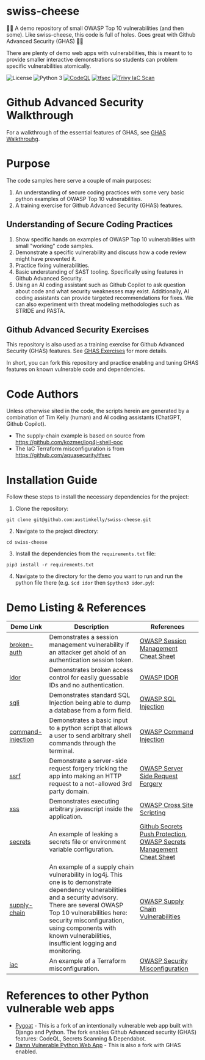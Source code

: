 # swiss-cheese
🧀🧀 A demo repository of small OWASP Top 10 vulnerabilities (and then some). Like swiss-cheese, this code is full of holes. Goes great with Github Advanced Security (GHAS) 🧀🧀

There are plenty of demo web apps with vulnerabilities, this is meant to to provide smaller interactive demonstrations so students can problem specific vulnerabilities atomically.

![License](https://img.shields.io/github/license/austimkelly/swiss-cheese.svg) 
![Python 3](https://img.shields.io/badge/python-3-blue.svg)
[![CodeQL](https://github.com/austimkelly/swiss-cheese/actions/workflows/codeql.yml/badge.svg)](https://github.com/austimkelly/swiss-cheese/actions/workflows/codeql.yml)
[![tfsec](https://github.com/austimkelly/swiss-cheese/actions/workflows/tfsec.yml/badge.svg)](https://github.com/austimkelly/swiss-cheese/actions/workflows/tfsec.yml)
[![Trivy IaC Scan](https://github.com/austimkelly/swiss-cheese/actions/workflows/trivy-config.yml/badge.svg)](https://github.com/austimkelly/swiss-cheese/actions/workflows/trivy-config.yml)

# Github Advanced Security Walkthrough

For a walkthrough of the essential features of GHAS, see [GHAS Walkthrouhg](./ghas-walkthrough.md).

# Purpose

The code samples here serve a couple of main purposes:

1. An understanding of secure coding practices with some very basic python examples of OWASP Top 10 vulnerabilities.
1. A training exercise for Github Advanced Security (GHAS) features.


## Understanding of Secure Coding Practices

1. Show specific hands on examples of OWASP Top 10 vulnerabilities with small "working" code samples.
2. Demonstrate a specific vulnerability and discuss how a code review might have prevented it. 
3. Practice fixing vulnerabilities.
4. Basic understanding of SAST tooling. Specifically using features in Github Advanced Security.
5. Using an AI coding assistant such as Github Copilot to ask question about code and what security weaknesses may exist. Additionally, AI coding assistants can provide targeted recommendations for fixes. We can also experiment with threat modeling methodologies such as STRIDE and PASTA.

## Github Advanced Security Exercises

This repository is also used as a training exercise for Github Advanced Security (GHAS) features. See [GHAS Exercises](./doc/ghas-exercises.md) for more details.

In short, you can fork this repository and practice enabling and tuning GHAS features on known vulnerable code and dependencies.

# Code Authors

Unless otherwise sited in the code, the scripts herein are generated by a combination of Tim Kelly (human) and AI coding assistants (ChatGPT, Github Copilot).  

* The supply-chain example is based on source from https://github.com/kozmer/log4j-shell-poc
* The IaC Terraform misconfiguration is from https://github.com/aquasecurity/tfsec

# Installation Guide

Follow these steps to install the necessary dependencies for the project:

1. Clone the repository:

`git clone git@github.com:austimkelly/swiss-cheese.git`

2. Navigate to the project directory:

`cd swiss-cheese`

3. Install the dependencies from the `requirements.txt` file:

`pip3 install -r requirements.txt`

4. Navigate to the directory for the demo you want to run and run the python file there (e.g. `$cd idor` then `$python3 idor.py`): 

# Demo Listing & References


| **Demo Link** | **Description** | **References** |
| --- | --- | --- |
| [broken-auth](./broken-auth/) | Demonstrates a session management vulnerability if an attacker get ahold of an authentication session token. | [OWASP Session Management Cheat Sheet](https://cheatsheetseries.owasp.org/cheatsheets/Session_Management_Cheat_Sheet.html) |
| [idor](./idor/) | Demonstrates broken access control for easily guessable IDs and no authentication. | [OWASP IDOR](https://owasp.org/www-chapter-ghana/assets/slides/IDOR.pdf) |
| [sqli](./sqli/) | Demonstrates standard SQL Injection being able to dump a database from a form field. | [OWASP SQL Injection](https://owasp.org/www-community/attacks/SQL_Injection) |
| [command-injection](./command-injection/) | Demonstrates a basic input to a python script that allows a user to send arbitrary shell commands through the terminal. | [OWASP Command Injection](https://owasp.org/www-community/attacks/Command_Injection) |
| [ssrf](./ssrf/) | Demonstrate a server-side request forgery tricking the app into making an HTTP request to a not-allowed 3rd party domain. | [OWASP Server Side Request Forgery](https://owasp.org/www-community/attacks/Server_Side_Request_Forgery) |
| [xss](./xss/) | Demonstrates executing arbitrary javascript inside the application. | [OWASP Cross Site Scripting](https://owasp.org/www-community/attacks/xss/) |
| [secrets](./secrets/) | An example of leaking a secrets file or environment variable configuration. | [Github Secrets Push Protection](https://docs.github.com/en/enterprise-cloud@latest/code-security/secret-scanning/push-protection-for-repositories-and-organizations), [OWASP Secrets Management Cheat Sheet](https://cheatsheetseries.owasp.org/cheatsheets/Secrets_Management_Cheat_Sheet.html) |
| [supply-chain](./supply-chain/) | An example of a supply chain vulnerability in log4j. This one is to demonstrate dependency vulnerabilities and a security advisory. There are several OWASP Top 10 vulnerabilities here: security misconfiguration, using components with known vulnerabilities, insufficient logging and monitoring. | [OWASP Supply Chain Vulnerabilities](https://owasp.org/www-project-kubernetes-top-ten/2022/en/src/K02-supply-chain-vulnerabilities) |
| [iac](./iac-misconfiguration/) | An example of a Terraform misconfiguration. | [OWASP Security Misconfiguration](https://owasp.org/Top10/A05_2021-Security_Misconfiguration/) |

# References to other Python vulnerable web apps

* [Pygoat](https://github.com/austimkelly/pygoat) - This is a fork of an intentionally vulnerable web app built with Django and Python. The fork enables Github Advanced security (GHAS) features: CodeQL, Secrets Scanning & Dependabot.
* [Damn Vulnerable Python Web App](https://github.com/austimkelly/dvpwa) - This is also a fork with GHAS enabled.




